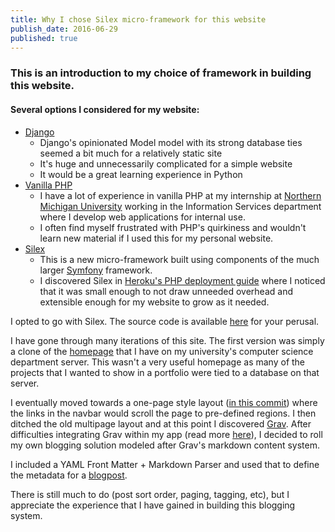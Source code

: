 ```yaml
---
title: Why I chose Silex micro-framework for this website
publish_date: 2016-06-29
published: true
---
```

### This is an introduction to my choice of framework in building this website.

#### Several options I considered for my website:
+ [Django](https://djangoproject.com/)
    * Django's opinionated Model model with its strong database ties seemed a bit much for a relatively static site
    * It's huge and unnecessarily complicated for a simple website
    * It would be a great learning experience in Python
+ [Vanilla PHP](https://php.net)
    * I have a lot of experience in vanilla PHP at my internship at [Northern Michigan University](http://nmu.edu) working in the Information Services department where I develop web applications for internal use.
    * I often find myself frustrated with PHP's quirkiness and wouldn't learn new material if I used this for my personal website.
+ [Silex](https://silex.sensiolabs.com)
    * This is a new micro-framework built using components of the much larger [Symfony](https://symfony.com) framework.
    * I discovered Silex in [Heroku's PHP deployment guide](https://devcenter.heroku.com/articles/getting-started-with-php) where I noticed that it was small enough to not draw unneeded overhead and extensible enough for my website to grow as it needed.

I opted to go with Silex. The source code is available [here](https://github.com/benharri/benhh.com) for your perusal. 

I have gone through many iterations of this site. The first version was simply a clone of the [homepage](http://euclid.nmu.edu/~benharri/) that I have on my university's computer science department server. This wasn't a very useful homepage as many of the projects that I wanted to show in a portfolio were tied to a database on that server. 

I eventually moved towards a one-page style layout ([in this commit](https://github.com/benharri/benhh.com/commit/974e12e85a9ab872facf0f4a238337b2e2d216a3)) where the links in the navbar would scroll the page to pre-defined regions. I then ditched the old multipage layout and at this point I discovered [Grav](https://getgrav.org). After difficulties integrating Grav within my app (read more [here](/blog/grav-on-heroku)), I decided to roll my own blogging solution modeled after Grav's markdown content system. 

I included a YAML Front Matter + Markdown Parser and used that to define the metadata for a [blogpost](https://github.com/benharri/benhh.com/blob/master/app/controllers/Blog.php). 

There is still much to do (post sort order, paging, tagging, etc), but I appreciate the experience that I have gained in building this blogging system.
